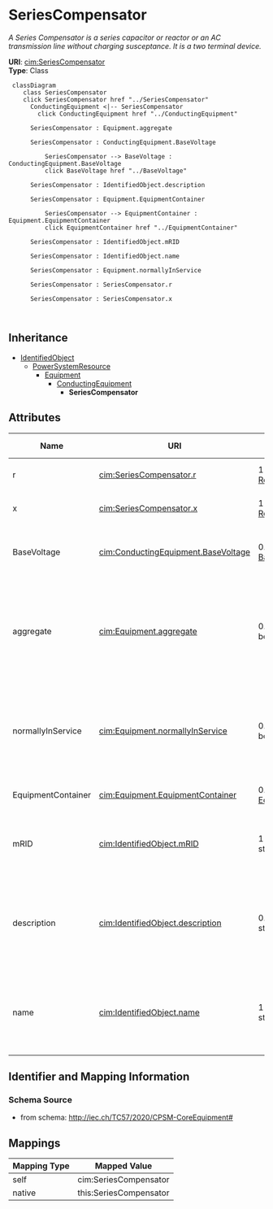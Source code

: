 # SeriesCompensator


_A Series Compensator is a series capacitor or reactor or an AC transmission line without charging susceptance.  It is a two terminal device._





**URI**: [cim:SeriesCompensator](http://iec.ch/TC57/CIM100#SeriesCompensator)<br />
**Type**: Class




```mermaid
 classDiagram
    class SeriesCompensator
    click SeriesCompensator href "../SeriesCompensator"
      ConductingEquipment <|-- SeriesCompensator
        click ConductingEquipment href "../ConductingEquipment"
      
      SeriesCompensator : Equipment.aggregate
        
      SeriesCompensator : ConductingEquipment.BaseVoltage
        
          SeriesCompensator --> BaseVoltage : ConductingEquipment.BaseVoltage
          click BaseVoltage href "../BaseVoltage"
        
      SeriesCompensator : IdentifiedObject.description
        
      SeriesCompensator : Equipment.EquipmentContainer
        
          SeriesCompensator --> EquipmentContainer : Equipment.EquipmentContainer
          click EquipmentContainer href "../EquipmentContainer"
        
      SeriesCompensator : IdentifiedObject.mRID
        
      SeriesCompensator : IdentifiedObject.name
        
      SeriesCompensator : Equipment.normallyInService
        
      SeriesCompensator : SeriesCompensator.r
        
      SeriesCompensator : SeriesCompensator.x
        
      
```





## Inheritance
* [IdentifiedObject](IdentifiedObject.md)
    * [PowerSystemResource](PowerSystemResource.md)
        * [Equipment](Equipment.md)
            * [ConductingEquipment](ConductingEquipment.md)
                * **SeriesCompensator**



## Attributes


| Name | URI | Cardinality and Range | Description | Inheritance |
| ---  | --- | --- | --- | --- |
| r | [cim:SeriesCompensator.r](http://iec.ch/TC57/CIM100#SeriesCompensator.r) | 1 <br />  [Resistance](Resistance.md)  | Positive sequence resistance | direct |
| x | [cim:SeriesCompensator.x](http://iec.ch/TC57/CIM100#SeriesCompensator.x) | 1 <br />  [Reactance](Reactance.md)  | Positive sequence reactance | direct |
| BaseVoltage | [cim:ConductingEquipment.BaseVoltage](http://iec.ch/TC57/CIM100#ConductingEquipment.BaseVoltage) | 0..1 <br />  [BaseVoltage](BaseVoltage.md)  | Base voltage of this conducting equipment | [ConductingEquipment](ConductingEquipment.md) |
| aggregate | [cim:Equipment.aggregate](http://iec.ch/TC57/CIM100#Equipment.aggregate) | 0..1 <br />  boolean  | The aggregate flag provides an alternative way of representing an aggregated ... | [Equipment](Equipment.md) |
| normallyInService | [cim:Equipment.normallyInService](http://iec.ch/TC57/CIM100#Equipment.normallyInService) | 0..1 <br />  boolean  | Specifies the availability of the equipment under normal operating conditions | [Equipment](Equipment.md) |
| EquipmentContainer | [cim:Equipment.EquipmentContainer](http://iec.ch/TC57/CIM100#Equipment.EquipmentContainer) | 0..1 <br />  [EquipmentContainer](EquipmentContainer.md)  | Container of this equipment | [Equipment](Equipment.md) |
| mRID | [cim:IdentifiedObject.mRID](http://iec.ch/TC57/CIM100#IdentifiedObject.mRID) | 1 <br />  string  | Master resource identifier issued by a model authority | [IdentifiedObject](IdentifiedObject.md) |
| description | [cim:IdentifiedObject.description](http://iec.ch/TC57/CIM100#IdentifiedObject.description) | 0..1 <br />  string  | The description is a free human readable text describing or naming the object | [IdentifiedObject](IdentifiedObject.md) |
| name | [cim:IdentifiedObject.name](http://iec.ch/TC57/CIM100#IdentifiedObject.name) | 1 <br />  string  | The name is any free human readable and possibly non unique text naming the o... | [IdentifiedObject](IdentifiedObject.md) |









## Identifier and Mapping Information







### Schema Source


* from schema: http://iec.ch/TC57/2020/CPSM-CoreEquipment#





## Mappings

| Mapping Type | Mapped Value |
| ---  | ---  |
| self | cim:SeriesCompensator |
| native | this:SeriesCompensator |




